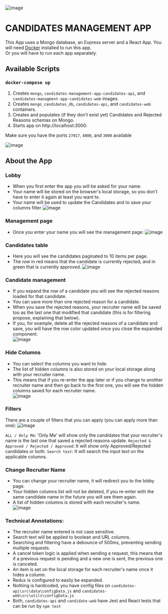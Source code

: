![image](https://github.com/nicolas-logo/candidates-management-app/assets/26005281/319cf622-4b01-4338-8a9c-9dd84007d924)
# CANDIDATES MANAGEMENT APP

This App uses a Mongo database, an Express server and a React App.
You will need [Docker](https://www.docker.com/products/personal/) installed to run this app.\
Or you will have to run each app separately.

## Available Scripts

### `docker-compose up`
1. Creates `mongo`, `candidates-management-app-candidates-api`, and `candidates-managment-app-candidates-web` images.
2. Creates `mongo_candidates_db`, `candidates-api`, and `candidates-web` containers.
3. Creates and populates (if they don't exist yet) Candidates and Rejected Reasons schemas on Mongo.
4. Starts app on http://localhost:3000.

Make sure you have the ports `27017`, `4000`, and `3000` available

![image](https://github.com/nicolas-logo/candidates-management-app/assets/26005281/a2455c28-aaac-40fb-bf11-64b1fd926116)

## About the App
### Lobby
- When you first enter the app you will be asked for your name.
- Your name will be stored on the browser's local storage, so you don't have to enter it again at least you want to.
- Your name will be used to update the Candidates and to save your columns filter
  ![image](https://github.com/nicolas-logo/candidates-management-app/assets/26005281/31a34673-db46-49b1-a1e6-f4ca44de927b)

### Management page
- Once you enter your name you will see the management page:
![image](https://github.com/nicolas-logo/candidates-management-app/assets/26005281/85342722-ab20-4e04-afb6-0fb77f401f39)

### Candidates table
- Here you will see the candidates paginated to 10 items per page.
- The row in red means that the candidate is currently rejected, and in green that is currently approved.
![image](https://github.com/nicolas-logo/candidates-management-app/assets/26005281/9ce47580-7b8f-4f57-99e5-8587f8d42005)

### Candidate management
- If you expand the row of a candidate you will see the rejected reasons loaded for that candidate.
- You can save more than one rejected reason for a candidate.
- When you save the rejected reasons, your recruiter name will be saved too as the last one that modified that candidate (this is for filtering propose, explaining that below).
- If you, for example, delete all the rejected reasons of a candidate and save, you will have the row color updated once you close the expanded component.\
![image](https://github.com/nicolas-logo/candidates-management-app/assets/26005281/077c81bd-b047-4146-a04c-027b1c3be922)

### Hide Columns
- You can select the columns you want to hide.
- The list of hidden columns is also stored on your local storage along with your recruiter name.
- This means that if you re-enter the app later or if you change to another recruiter name and then go back to the first one, you will see the hidden columns saved for each recruiter name.\
  ![image](https://github.com/nicolas-logo/candidates-management-app/assets/26005281/fb5c5c59-050d-4460-8a1c-fadbe1a1a65c)

### Filters
There are a couple of filters that you can apply (you can apply more than one):
![image](https://github.com/nicolas-logo/candidates-management-app/assets/26005281/caaca555-4982-4515-b4f6-c08dcd54d05a)

`ALL / Only Me`: 'Only Me' will show only the candidates that your recruiter's name is the last one that saved a rejected reasons update.
`Rejected & Approved / Rejected / Approved`: It will show only Approved/Rejected candidates or both.
`Search text`: It will search the input text on the applicable columns.

### Change Recruiter Name
- You can change your recruiter name, it will redirect you to the lobby page.
- Your hidden columns list will not be deleted, if you re-enter with the same candidate name in the future you will see them again.
- A list of hidden columns is stored with each recruiter's name.\
![image](https://github.com/nicolas-logo/candidates-management-app/assets/26005281/f46f7f0e-8328-441c-96fd-c5caa98e641b)

### Technical Annotations:
- The recruiter name entered is not case sensitive.
- Search text will be applied to boolean and URL columns.
- Searching and filtering have a debounce of 500ms, preventing sending multiple requests.
- A cancel token logic is applied when sending a request, this means that if a previous request is pending and a new one is sent, the previous one is canceled.
- An item is set on the local storage for each recruiter's name once it hides a column.
- Redux is configured to easily be expanded.
- Nothing is hardcoded, you have config files on `candidates-api\src\data\configData.js` and `candidates-web\src\utils\configData.js`
- Both, `candidates-api` and `candidate-web` have Jest and React tests that can be run by `npm test`
